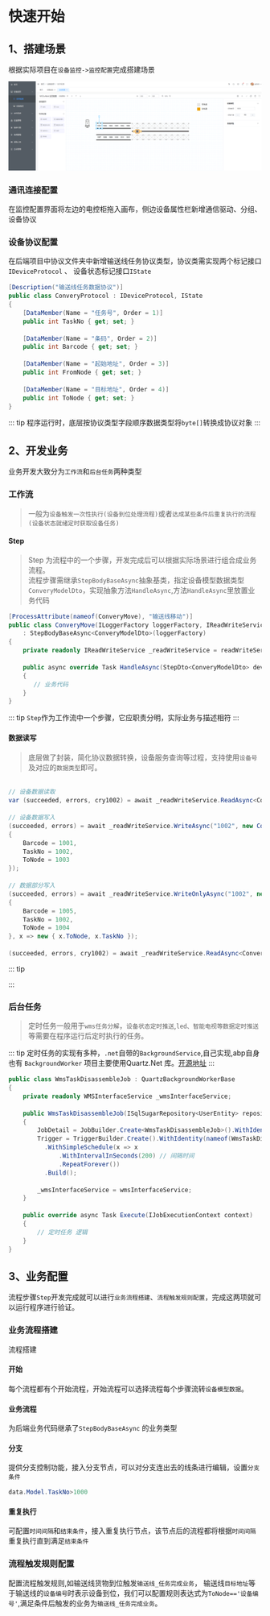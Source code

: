 # 快速开始

## 1、搭建场景

根据实际项目在`设备监控->监控配置`完成搭建场景

![alt text](../../public/imags/monitor-configuration.png)

### 通讯连接配置

在监控配置界面将左边的电控柜拖入画布，侧边设备属性栏新增通信驱动、分组、设备协议

### 设备协议配置

在后端项目中协议文件夹中新增输送线任务协议类型，协议类需实现两个标记接口`IDeviceProtocol` 、 设备状态标记接口`IState`

```c#
[Description("输送线任务数据协议")]
public class ConveryProtocol : IDeviceProtocol, IState
{
    [DataMember(Name = "任务号", Order = 1)]
    public int TaskNo { get; set; }

    [DataMember(Name = "条码", Order = 2)]
    public int Barcode { get; set; }

    [DataMember(Name = "起始地址", Order = 3)]
    public int FromNode { get; set; }

    [DataMember(Name = "目标地址", Order = 4)]
    public int ToNode { get; set; }
}
```

::: tip
程序运行时，底层按协议类型字段顺序数据类型将`byte[]`转换成协议对象
:::

## 2、开发业务

业务开发大致分为`工作流`和`后台任务`两种类型

### 工作流

> 一般为`设备触发一次性执行(设备到位处理流程)`或者`达成某些条件后重复执行的流程(设备状态就绪定时获取设备任务)`

#### Step

> Step 为流程中的一个步骤，开发完成后可以根据实际场景进行组合成业务流程。  
流程步骤需继承`StepBodyBaseAsync`抽象基类，指定设备模型数据类型`ConveryModelDto`，实现抽象方法`HandleAsync`,方法`HandleAsync`里放置业务代码

```c#
[ProcessAttribute(nameof(ConveryMove), "输送线移动")]
public class ConveryMove(ILoggerFactory loggerFactory, IReadWriteService readWriteService) // 
    : StepBodyBaseAsync<ConveryModelDto>(loggerFactory)
{
    private readonly IReadWriteService _readWriteService = readWriteService;

    public async override Task HandleAsync(StepDto<ConveryModelDto> deviceInfo)
    {
       // 业务代码
    }
}
```

::: tip
`Step`作为工作流中一个步骤，它应职责分明，实际业务与描述相符
:::

#### 数据读写

> 底层做了封装，简化协议数据转换，设备服务查询等过程，支持使用`设备号`及对应的`数据类型`即可。  

```c#

// 设备数据读取
var (succeeded, errors, cry1002) = await _readWriteService.ReadAsync<ConveryProtocol, ConveryModelDto>("1002");
     
// 设备数据写入
(succeeded, errors) = await _readWriteService.WriteAsync("1002", new ConveryProtocol()
{
    Barcode = 1001,
    TaskNo = 1002,
    ToNode = 1003
});

// 数据部分写入
(succeeded, errors) = await _readWriteService.WriteOnlyAsync("1002", new ConveryProtocol()
{
    Barcode = 1005,
    TaskNo = 1002,
    ToNode = 1004
}, x => new { x.ToNode, x.TaskNo });

(succeeded, errors, cry1002) = await _readWriteService.ReadAsync<ConveryProtocol, ConveryModelDto>("1002");

```

::: tip

:::

### 后台任务

> 定时任务一般用于`wms任务分解`，`设备状态定时推送`,`led、智能电视等数据定时推送`等需要在程序运行后定时执行的任务。

::: tip
定时任务的实现有多种，`.net`自带的`BackgroundService`,自己实现,abp自身也有 `BackgroundWorker`
项目主要使用Quartz.Net 库。[开源地址](https://github.com/quartznet/quartznet)
:::

```c#
public class WmsTaskDisassembleJob : QuartzBackgroundWorkerBase
{
    private readonly WMSInterfaceService _wmsInterfaceService;

    public WmsTaskDisassembleJob(ISqlSugarRepository<UserEntity> repository, WMSInterfaceService wmsInterfaceService)
    {
        JobDetail = JobBuilder.Create<WmsTaskDisassembleJob>().WithIdentity(nameof(WmsTaskDisassembleJob)).Build();
        Trigger = TriggerBuilder.Create().WithIdentity(nameof(WmsTaskDisassembleJob)).StartNow()
          .WithSimpleSchedule(x => x
              .WithIntervalInSeconds(200) // 间隔时间
              .RepeatForever())
          .Build();

        _wmsInterfaceService = wmsInterfaceService;
    }

    public override async Task Execute(IJobExecutionContext context)
    {
        // 定时任务 逻辑
    }
}
```

## 3、业务配置

流程步骤`Step`开发完成就可以进行`业务流程搭建`、`流程触发规则配置`，完成这两项就可以运行程序进行验证。

### 业务流程搭建

流程搭建

#### 开始

每个流程都有个开始流程，开始流程可以选择流程每个步骤流转`设备模型数据`。

#### 业务流程

为后端业务代码继承了`StepBodyBaseAsync` 的业务类型

#### 分支

提供分支控制功能，接入分支节点，可以对分支连出去的线条进行编辑，设置`分支条件`

``` c#
data.Model.TaskNo>1000
```

#### 重复执行

可配置`时间间隔`和`结束条件`，接入重复执行节点，该节点后的流程都将根据`时间间隔`重复执行直到满足`结束条件`

### 流程触发规则配置

配置流程触发规则,如输送线货物到位触发`输送线_任务完成业务`， 输送线`目标地址`等于输送线的`设备编号`时表示设备到位，我们可以配置规则表达式为`ToNode=='设备编号'`,满足条件后触发的业务为`输送线_任务完成业务`。
